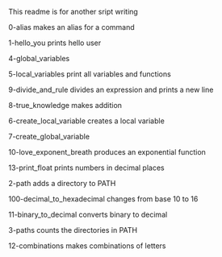 This readme is for another sript writing

0-alias makes an alias for a command

1-hello_you prints hello user

4-global_variables

5-local_variables print all variables and functions

9-divide_and_rule divides an expression and prints a new line

8-true_knowledge makes addition

6-create_local_variable creates a local variable

7-create_global_variable

10-love_exponent_breath produces an exponential function

13-print_float prints numbers in decimal places

2-path adds a directory to PATH

100-decimal_to_hexadecimal changes from base 10 to 16

11-binary_to_decimal converts binary to decimal

3-paths counts the directories in PATH

12-combinations makes combinations of letters
